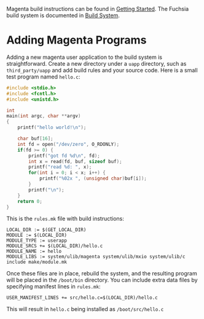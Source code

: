Magenta build instructions can be found in
[Getting Started](https://github.com/fuchsia-mirror/magenta/blob/master/docs/getting_started.md). The Fuchsia build system is documented
in [Build System](https://github.com/fuchsia-mirror/docs/blob/master/build_system.md).


# Adding Magenta Programs
Adding a new magenta user application to the build system is straightforward.
Create a new directory under a `uapp` directory, such as
`third_party/uapp` and add build rules and your source code. 
Here is a small test program named `hello.c`:

```c
#include <stdio.h>
#include <fcntl.h>
#include <unistd.h>

int
main(int argc, char **argv)
{
    printf("hello world!\n");

    char buf[16];
    int fd = open("/dev/zero", O_RDONLY);
    if(fd >= 0) {
        printf("got fd %d\n", fd);
        int x = read(fd, buf, sizeof buf);
        printf("read %d: ", x);
        for(int i = 0; i < x; i++) {
            printf("%02x ", (unsigned char)buf[i]);
        }
        printf("\n");
    }
    return 0;
}
```

This is the `rules.mk` file with build instructions:

```
LOCAL_DIR := $(GET_LOCAL_DIR)
MODULE := $(LOCAL_DIR)
MODULE_TYPE := userapp
MODULE_SRCS += $(LOCAL_DIR)/hello.c
MODULE_NAME := hello
MODULE_LIBS := system/ulib/magenta system/ulib/mxio system/ulib/c
include make/module.mk
```

Once these files are in place, rebuild the system, and the
resulting program will be placed in the `/boot/bin` directory.
You can include extra data files by specifying manifest lines
in `rules.mk`:

```
USER_MANIFEST_LINES += src/hello.c=$(LOCAL_DIR)/hello.c
```

This will result in `hello.c` being installed as `/boot/src/hello.c`

